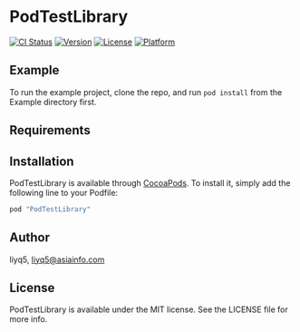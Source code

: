 # PodTestLibrary

[![CI Status](http://img.shields.io/travis/liyq5/PodTestLibrary.svg?style=flat)](https://travis-ci.org/liyq5/PodTestLibrary)
[![Version](https://img.shields.io/cocoapods/v/PodTestLibrary.svg?style=flat)](http://cocoapods.org/pods/PodTestLibrary)
[![License](https://img.shields.io/cocoapods/l/PodTestLibrary.svg?style=flat)](http://cocoapods.org/pods/PodTestLibrary)
[![Platform](https://img.shields.io/cocoapods/p/PodTestLibrary.svg?style=flat)](http://cocoapods.org/pods/PodTestLibrary)

## Example

To run the example project, clone the repo, and run `pod install` from the Example directory first.

## Requirements

## Installation

PodTestLibrary is available through [CocoaPods](http://cocoapods.org). To install
it, simply add the following line to your Podfile:

```ruby
pod "PodTestLibrary"
```

## Author

liyq5, liyq5@asiainfo.com

## License

PodTestLibrary is available under the MIT license. See the LICENSE file for more info.
